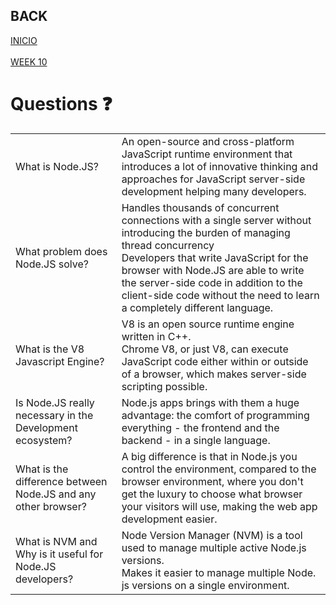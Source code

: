 ## BACK
<a href="https://github.com/Lesdith/core-code-from-scratch-readme/blob/main/Weeks/Week%2010%20React-Node/Wednesday/Wednesday.md"> INICIO </a> </br></br>
<a href="https://github.com/Lesdith/core-code-from-scratch-readme/blob/main/Weeks/Week%2010%20React-Node/Week%2010.md">WEEK 10</a>


# Questions ❓
<table>
  <tr><td>What is Node.JS?</td>
    <td>An open-source and cross-platform JavaScript runtime environment that introduces a lot of innovative thinking and approaches for JavaScript server-side development helping many developers.</td></tr>
  <tr><td>What problem does Node.JS solve?</td>
    <td>Handles thousands of concurrent connections with a single server without introducing the burden of managing thread concurrency <br>
   Developers that write JavaScript for the browser with Node.JS are able to write the server-side code in addition to the client-side code without the need to learn a completely different language.</td></tr>
  <tr><td>What is the V8 Javascript Engine?</td>
    <td>V8 is an open source runtime engine written in C++.<br>
    Chrome V8, or just V8, can execute JavaScript code either within or outside of a browser, which makes server-side scripting possible.</td></tr>
  <tr><td>Is Node.JS really necessary in the Development ecosystem?</td>
    <td>Node.js apps brings with them a huge advantage: the comfort of programming everything - the frontend and the backend - in a single language.</td></tr>
  <tr><td>What is the difference between Node.JS and any other browser?</td>
    <td>A big difference is that in Node.js you control the environment, compared to the browser environment, where you don't get the luxury to choose what browser your visitors will use, making the web app development easier.</td></tr>
  <tr><td>What is NVM and Why is it useful for Node.JS developers?</td>
    <td>Node Version Manager (NVM) is a tool used to manage multiple active Node.js versions.<br>
    Makes it easier to manage multiple Node. js versions on a single environment.</td></tr>
</table>
